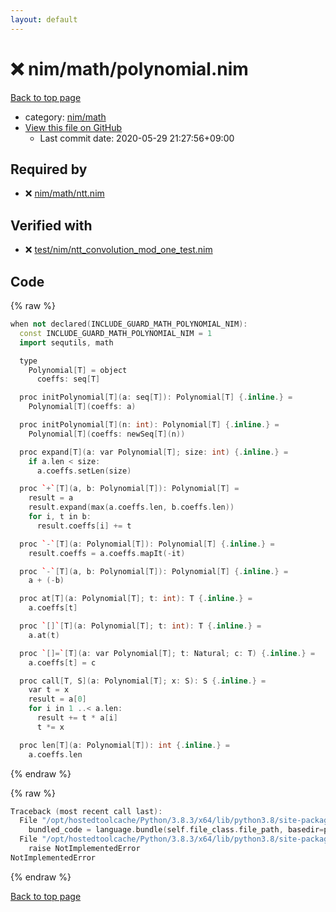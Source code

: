 ```yaml
---
layout: default
---
```


<!-- mathjax config similar to math.stackexchange -->
<script type="text/javascript" async
  src="https://cdnjs.cloudflare.com/ajax/libs/mathjax/2.7.5/MathJax.js?config=TeX-MML-AM_CHTML">
</script>
<script type="text/x-mathjax-config">
  MathJax.Hub.Config({
    TeX: { equationNumbers: { autoNumber: "AMS" }},
    tex2jax: {
      inlineMath: [ ['$','$'] ],
      processEscapes: true
    },
    "HTML-CSS": { matchFontHeight: false },
    displayAlign: "left",
    displayIndent: "2em"
  });
</script>

<script type="text/javascript" src="https://cdnjs.cloudflare.com/ajax/libs/jquery/3.4.1/jquery.min.js"></script>
<script src="https://cdn.jsdelivr.net/npm/jquery-balloon-js@1.1.2/jquery.balloon.min.js" integrity="sha256-ZEYs9VrgAeNuPvs15E39OsyOJaIkXEEt10fzxJ20+2I=" crossorigin="anonymous"></script>
<script type="text/javascript" src="../../../assets/js/copy-button.js"></script>
<link rel="stylesheet" href="../../../assets/css/copy-button.css" />


# :x: nim/math/polynomial.nim

<a href="../../../index.html">Back to top page</a>

* category: <a href="../../../index.html#bd14bd52ccff4808e6325845b40c8b47">nim/math</a>
* <a href="{{ site.github.repository_url }}/blob/master/nim/math/polynomial.nim">View this file on GitHub</a>
    - Last commit date: 2020-05-29 21:27:56+09:00




## Required by

* :x: <a href="ntt.nim.html">nim/math/ntt.nim</a>


## Verified with

* :x: <a href="../../../verify/test/nim/ntt_convolution_mod_one_test.nim.html">test/nim/ntt_convolution_mod_one_test.nim</a>


## Code

<a id="unbundled"></a>
{% raw %}
```cpp
when not declared(INCLUDE_GUARD_MATH_POLYNOMIAL_NIM):
  const INCLUDE_GUARD_MATH_POLYNOMIAL_NIM = 1
  import sequtils, math

  type
    Polynomial[T] = object
      coeffs: seq[T]

  proc initPolynomial[T](a: seq[T]): Polynomial[T] {.inline.} =
    Polynomial[T](coeffs: a)

  proc initPolynomial[T](n: int): Polynomial[T] {.inline.} =
    Polynomial[T](coeffs: newSeq[T](n))

  proc expand[T](a: var Polynomial[T]; size: int) {.inline.} =
    if a.len < size:
      a.coeffs.setLen(size)

  proc `+`[T](a, b: Polynomial[T]): Polynomial[T] =
    result = a
    result.expand(max(a.coeffs.len, b.coeffs.len))
    for i, t in b:
      result.coeffs[i] += t

  proc `-`[T](a: Polynomial[T]): Polynomial[T] {.inline.} =
    result.coeffs = a.coeffs.mapIt(-it)

  proc `-`[T](a, b: Polynomial[T]): Polynomial[T] {.inline.} =
    a + (-b)

  proc at[T](a: Polynomial[T]; t: int): T {.inline.} =
    a.coeffs[t]

  proc `[]`[T](a: Polynomial[T]; t: int): T {.inline.} =
    a.at(t)

  proc `[]=`[T](a: var Polynomial[T]; t: Natural; c: T) {.inline.} =
    a.coeffs[t] = c

  proc call[T, S](a: Polynomial[T]; x: S): S {.inline.} =
    var t = x
    result = a[0]
    for i in 1 ..< a.len:
      result += t * a[i]
      t *= x

  proc len[T](a: Polynomial[T]): int {.inline.} =
    a.coeffs.len

```
{% endraw %}

<a id="bundled"></a>
{% raw %}
```cpp
Traceback (most recent call last):
  File "/opt/hostedtoolcache/Python/3.8.3/x64/lib/python3.8/site-packages/online_judge_verify_helper-4.10.2-py3.8.egg/onlinejudge_verify/docs.py", line 349, in write_contents
    bundled_code = language.bundle(self.file_class.file_path, basedir=pathlib.Path.cwd())
  File "/opt/hostedtoolcache/Python/3.8.3/x64/lib/python3.8/site-packages/online_judge_verify_helper-4.10.2-py3.8.egg/onlinejudge_verify/languages/nim.py", line 86, in bundle
    raise NotImplementedError
NotImplementedError

```
{% endraw %}

<a href="../../../index.html">Back to top page</a>

